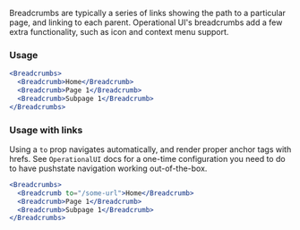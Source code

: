 Breadcrumbs are typically a series of links showing the path to a particular page, and linking to each parent. Operational UI's breadcrumbs add a few extra functionality, such as icon and context menu support.

### Usage

```jsx
<Breadcrumbs>
  <Breadcrumb>Home</Breadcrumb>
  <Breadcrumb>Page 1</Breadcrumb>
  <Breadcrumb>Subpage 1</Breadcrumb>
</Breadcrumbs>
```

### Usage with links

Using a `to` prop navigates automatically, and render proper anchor tags with hrefs. See `OperationalUI` docs for a one-time configuration you need to do to have pushstate navigation working out-of-the-box.

```jsx
<Breadcrumbs>
  <Breadcrumb to="/some-url">Home</Breadcrumb>
  <Breadcrumb>Page 1</Breadcrumb>
  <Breadcrumb>Subpage 1</Breadcrumb>
</Breadcrumbs>
```
